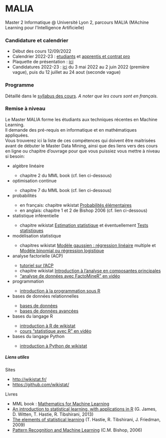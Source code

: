 # MALIA
Master 2 Informatique @ Université Lyon 2, parcours MALIA (MAchine Learning pour l'Intelligence Artificielle)

<h3>Candidature et calendrier</h3>
<p><ul>
   <li>Début des cours 12/09/2022</li>
   <li>Calendrier 2022-23 : <a href="Calendrier2022-23-etudiant-v2.pdf">etudiants</a> et <a href="Calendrier2022-23-alternance-v2.pdf">apprentis et contrat pro</a></li>
   <li>Plaquette de présentation : <a href="M2-info-lyon2-MALIA.pdf">ici</a></li>
   <li>Candidatures 2022-23 : <a href="https://icom.univ-lyon2.fr/formation/demarches-et-inscription">ici</a> du 3 mai 2022 au 2 juin 2022 (première vague), puis du 12 juillet au 24 aout (seconde vague)</li>
</ul></p>


<h3>Programme</h3>
    <p>Détaillé dans le <a href="Syllabus-MALIA.pdf">syllabus des cours</a>. <i>A noter que les cours sont en français.</i></p>
                        
<h3>Remise à niveau</h3>
  <p>Le Master MALIA forme les étudiants aux techniques récentes en Machine Learning.<br>
     Il demande des pré-requis en informatique et en mathématiques appliquées.<br>
     Vous trouverez ici la liste de ces compétences qui doivent être maitrisées avant de débuter le Master Data Mining, ainsi que des liens vers des cours en ligne ou chapitre d’ouvrage pour que vous puissiez vous mettre à niveau si besoin:
                        <ul>
                        <li>algèbre linéaire</li>
                        <ul>
                        <li> chapitre 2 du MML book (cf. lien ci-dessous)</li>
                        </ul>
                        <li>optimisation continue</li>
                        <ul>
                        <li> chapitre 7 du MML book (cf. lien ci-dessous)</li>
                        </ul>
                        <li>probabilités</li>
                        <ul>
                        <li> en français: chapitre wikistat <a href="http://wikistat.fr/pdf/st-l-inf-probas.pdf">Probabilités élémentaires</a></li>
                        <li>  en anglais: chapitre 1 et 2 de Bishop 2006 (cf. lien ci-dessous)</li>
                        </ul>
                        <li>statistique inférentielle</li>
                        <ul>
                        <li>  chapitre wikistat <a href="http://wikistat.fr/pdf/st-l-inf-estim.pdf">Estimation statistique</a> et éventuellement <a href="http://wikistat.fr/pdf/st-l-inf-tests.pdf">Tests statistiques</a></li>
                        </ul>
                        <li>modélisation statistique</li>
                        <ul>
                        <li> chapitres wikistat <a href="http://wikistat.fr/pdf/st-m-modlin-regmult.pdf">Modèle gaussien : régression linéaire</a> multiple et <a href="http://wikistat.fr/pdf/st-m-modlin-reglog.pdf">Modèle binomial ou régression logistique</a></li>
                        </ul>
                        <li>analyse factorielle (ACP)</li>
                        <ul>
                        <li> <a href="https://eric.univ-lyon2.fr/~ricco/cours/slides/ACP.pdf"> tutoriel sur l’ACP</a></li>
                        <li>  chapitre wikistat <a href="http://wikistat.fr/pdf/st-l-des-multi.pdf"> Introduction à l’analyse en composantes principales</a></li>
                        <li>  <a href="https://www.youtube.com/user/HussonFrancois"> “analyse de données avec FactoMineR” en vidéo</a></li>
                        </ul>
                        <li>programmation</li>
                        <ul>
                        <li> <a href="https://eric.univ-lyon2.fr/~ricco/cours/cours_programmation_R.html">introduction à la programmation sous R</a></li>
                        </ul>
                        <li>bases de données relationnelles</li>
                        <ul>
                        <li> <a href="https://eric.univ-lyon2.fr/jdarmont/?page_id=447">bases de données</a></li>
                        <li> <a href="https://eric.univ-lyon2.fr/jdarmont/?page_id=3142"> bases de données avancées</a></li>
                        </ul>
                        <li>bases du langage R</li>
                        <ul>
                        <li> <a href="https://github.com/wikistat/Intro-R">introduction à R de wikistat</a></li>
                        <li>  <a href="https://www.youtube.com/user/HussonFrancois">cours “statistique avec R” en vidéo</a></li>
                        </ul>
                        <li>bases du langage Python</li>
                        <ul>
                        <li>  <a href="https://github.com/wikistat/Intro-Python">introduction à Python de wikistat</a></li>
                        </ul>
                        </ul></p>
                        <h5>Liens utiles</h5>
                        <p>Sites
                        <ul>
                        <li>  <a href="https://github.com/wikistat/Intro-Python">http://wikistat.fr/</a></li>
                        <li>  <a href="https://github.com/wikistat/Intro-Python">https://github.com/wikistat/</a></li>
                        </ul></p>
                        <p>Livres
                        <ul>
                        <li>  MML book : <a href="https://mml-book.github.io/">Mathematics for Machine Learning</a></li>
                        <li>  <a href="https://www-bcf.usc.edu/~gareth/ISL/ISLR First Printing.pdf">An introduction to statistical learning, with applications in R</a> (G. James, D. Witten, T. Hastie, R. Tibshirani, 2013)</li>
                        <li>  <a href="https://web.stanford.edu/~hastie/Papers/ESLII.pdf">The elements of statistical learning</a> (T. Hastie, R. Tibshirani, J. Friedman, 2009)</li>
                        <li>  <a href="http://users.isr.ist.utl.pt/~wurmd/Livros/school/Bishop - Pattern Recognition And Machine Learning - Springer  2006.pdf">Pattern Recognition and Machine Learning</a> (C.M. Bishop, 2006)</li>
                        </ul></p>
